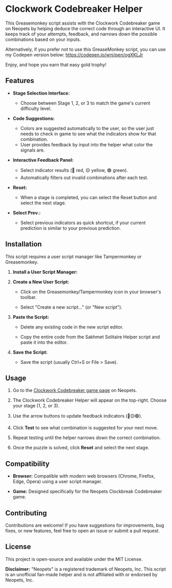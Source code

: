# Clockwork Codebreaker Helper

This Greasemonkey script assists with the Clockwork Codebreaker game on Neopets by helping deduce the correct code through an interactive UI.
It keeps track of your attempts, feedback, and narrows down the possible combinations based on your inputs.

Alternatively, if you prefer not to use this GreaseMonkey script, you can use my Codepen version below:
https://codepen.io/wnj/pen/ogXKLJr

Enjoy, and hope you earn that easy gold trophy!

## Features

* **Stage Selection Interface:**
  * Choose between Stage 1, 2, or 3 to match the game's current difficulty level.

* **Code Suggestions:**
  * Colors are suggested automatically to the user, so the user just needs to check in game to see what the indicators show for that combination.
  * User provides feedback by input into the helper what color the signals are.

* **Interactive Feedback Panel:**
  * Select indicator results (🔴 red, 🟡 yellow, 🟢 green).
  * Automatically filters out invalid combinations after each test.

* **Reset:**
  * When a stage is completed, you can select the Reset button and select the next stage.

* **Select Prev.:**
  * Select previous indicators as quick shortcut, if your current prediction is similar to your previous prediction.

## Installation

This script requires a user script manager like Tampermonkey or Greasemonkey.

1.  **Install a User Script Manager:**

2.  **Create a New User Script:**

    * Click on the Greasemonkey/Tampermonkey icon in your browser's toolbar.

    * Select "Create a new script..." (or "New script").

3.  **Paste the Script:**

    * Delete any existing code in the new script editor.

    * Copy the entire code from the Sakhmet Solitaire Helper script and paste it into the editor.

4.  **Save the Script:**

    * Save the script (usually Ctrl+S or File > Save).


## Usage

1. Go to the [Clockwork Codebreaker game page](https://www.neopets.com/games/game.phtml?game_id=1173) on Neopets.

2. The Clockwork Codebreaker Helper will appear on the top-right. Choose your stage (1, 2, or 3).

3. Use the arrow buttons to update feedback indicators (🔴🟡🟢).

4. Click **Test** to see what combination is suggested for your next move.

5. Repeat testing until the helper narrows down the correct combination.

6. Once the puzzle is solved, click **Reset** and select the next stage.

## Compatibility

* **Browser:** Compatible with modern web browsers (Chrome, Firefox, Edge, Opera) using a user script manager.

* **Game:** Designed specifically for the Neopets Clockbreak Codebreaker game.

## Contributing

Contributions are welcome! If you have suggestions for improvements, bug fixes, or new features, feel free to open an issue or submit a pull request.

## License

This project is open-source and available under the MIT License.

**Disclaimer:** "Neopets" is a registered trademark of Neopets, Inc. This script is an unofficial fan-made helper and is not affiliated with or endorsed by Neopets, Inc.
